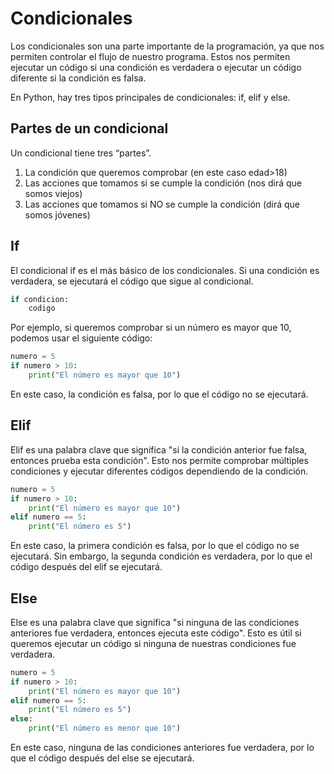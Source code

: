 # Condicionales

Los condicionales son una parte importante de la programación, ya que nos permiten controlar el flujo de nuestro programa. Estos nos permiten ejecutar un código si una condición es verdadera o ejecutar un código diferente si la condición es falsa.

En Python, hay tres tipos principales de condicionales: if, elif y else.

## Partes de un condicional

Un condicional tiene tres “partes”.

1. La condición que queremos comprobar (en este caso edad>18)
2. Las acciones que tomamos si se cumple la condición (nos dirá que somos viejos)
3. Las acciones que tomamos si NO se cumple la condición (dirá que somos jóvenes)

## If

El condicional if es el más básico de los condicionales. Si una condición es verdadera, se ejecutará el código que sigue al condicional.

```python
if condicion:
    codigo
```

Por ejemplo, si queremos comprobar si un número es mayor que 10, podemos usar el siguiente código:

```python
numero = 5
if numero > 10:
    print("El número es mayor que 10")
```

En este caso, la condición es falsa, por lo que el código no se ejecutará.

## Elif

Elif es una palabra clave que significa "si la condición anterior fue falsa, entonces prueba esta condición". Esto nos permite comprobar múltiples condiciones y ejecutar diferentes códigos dependiendo de la condición.

```python
numero = 5
if numero > 10:
    print("El número es mayor que 10")
elif numero == 5:
    print("El número es 5")
```

En este caso, la primera condición es falsa, por lo que el código no se ejecutará. Sin embargo, la segunda condición es verdadera, por lo que el código después del elif se ejecutará.

## Else

Else es una palabra clave que significa "si ninguna de las condiciones anteriores fue verdadera, entonces ejecuta este código". Esto es útil si queremos ejecutar un código si ninguna de nuestras condiciones fue verdadera.

```python
numero = 5
if numero > 10:
    print("El número es mayor que 10")
elif numero == 5:
    print("El número es 5")
else:
    print("El número es menor que 10")
```

En este caso, ninguna de las condiciones anteriores fue verdadera, por lo que el código después del else se ejecutará.